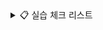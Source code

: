 
<details>
  
<summary>📋 실습 체크 리스트</summary>

| **02 Spring Framework를 활용한 애플리케이션 개발** | 기본 | 심화 |
| -------------------------------------------------- | ---- | ---- |
| 01 Spring 이해                                     | ✅   |  ✅    |
| 02-1 Spring MVC                                    | ✅ |   |
| 02-2 Spring MVC                                    | ✅   |   ✅   |
| 03 Spring-MyBatis 연동                             | ✅  |      |
| 04 Spring 기본 게시판                              | ✅  | ✅   |
| 05 Spring 기본 게시판, 파일 업로드                 | ✅   |         |
| 06 Rest                                            | ✅   |      |
| 07 OpenAPI                                         | ✅   |      |
| 08 Spring AOP                                      | ✅   | ✅  |
| 09 Spring Security Form 인증                       |  ✅    |  ✅    |
| 10 Spring Security JWT 인증                        |  ✅    |      |
| 11 Spring Security JWT 인증2                       |      |      |

</details>
